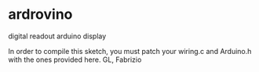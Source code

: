 # ardrovino
digital readout arduino display

In order to compile this sketch, you must patch your wiring.c and Arduino.h with the ones provided here.
GL, Fabrizio
